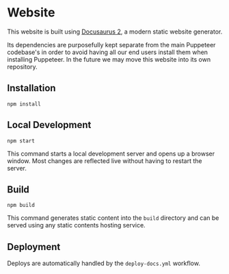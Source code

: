 # Website

This website is built using [Docusaurus 2](https://docusaurus.io/), a modern static website generator.

Its dependencies are purposefully kept separate from the main Puppeteer codebase's in order to avoid having all our end users install them when installing Puppeteer. In the future we may move this website into its own repository.

## Installation

```console
npm install
```

## Local Development

```console
npm start
```

This command starts a local development server and opens up a browser window. Most changes are reflected live without having to restart the server.

## Build

```console
npm build
```

This command generates static content into the `build` directory and can be served using any static contents hosting service.

## Deployment

Deploys are automatically handled by the `deploy-docs.yml` workflow.
